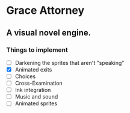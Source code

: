 # Grace Attorney
## A visual novel engine.


### Things to implement
- [ ] Darkening the sprites that aren't "speaking"
- [X] Animated exits
- [ ] Choices
- [ ] Cross-Examination
- [ ] Ink integration
- [ ] Music and sound
- [ ] Animated sprites
